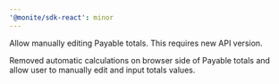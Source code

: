 ```yaml
---
'@monite/sdk-react': minor
---
```


Allow manually editing Payable totals. This requires new API version.

Removed automatic calculations on browser side of Payable totals and allow user to manually edit and input totals values.